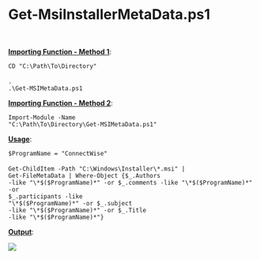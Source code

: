 <h1>Get-MsiInstallerMetaData.ps1</h1><br />

<b><ins>Importing Function - Method 1</ins></b>:<br />

<code>CD "C:\Path\To\Directory"</code><br /><br />
<code>. .\Get-MSIMetaData.ps1</code><br />

<b><ins>Importing Function - Method 2</ins></b>:<br />

<code>Import-Module -Name "C:\Path\To\Directory\Get-MSIMetaData.ps1"</code><br />

<b><ins>Usage</ins></b>:<br />

<code>$ProgramName = "ConnectWise"</code><br /><br />
<code>Get-ChildItem -Path "C:\Windows\Installer\\*.msi" | Get-FileMetaData | Where-Object {$_.Authors -like "\*$($ProgramName)\*" -or $_.comments -like "\*$($ProgramName)\*" -or $_.participants -like "\*$($ProgramName)\*" -or $_.subject -like "\*$($ProgramName)\*" -or $_.Title -like "\*$($ProgramName)\*"}</code><br />

<b><ins>Output</ins></b>:<br />

<img src="https://i.imgur.com/RIPf5NX.png"><br />
